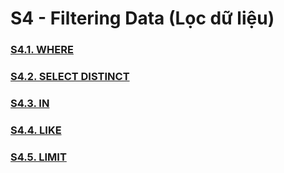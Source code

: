 # S4 - Filtering Data (Lọc dữ liệu)

### [S4.1. WHERE](04-1-WHERE.md)

### [S4.2. SELECT DISTINCT](04-2-SELECT_DISTINCT.md)

### [S4.3. IN](04-3-IN.md)

### [S4.4. LIKE](04-4-LIKE.md)

### [S4.5. LIMIT](04-5-LIMIT.md)